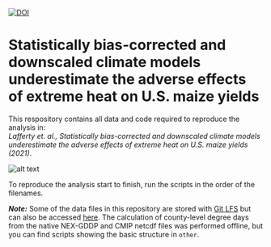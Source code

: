 [![DOI](https://zenodo.org/badge/280244273.svg)](https://zenodo.org/badge/latestdoi/280244273)
# Statistically bias-corrected and downscaled climate models underestimate the adverse effects of extreme heat on U.S. maize yields

This respository contains all data and code required to reproduce the analysis in:<br />
*Lafferty et. al., Statistically bias-corrected and downscaled climate models underestimate the adverse effects of extreme heat on U.S. maize yields (2021)*.

![alt text](https://github.com/david0811/BCSD_CornYields_UQ/tree/master/figs/new/Figure1.png)

To reproduce the analysis start to finish, run the scripts in the order of the filenames.

***Note:*** Some of the data files in this repository are stored with [Git LFS](https://git-lfs.github.com) but can also be accessed [here](https://doi.org/10.5281/zenodo.4455847). The calculation of county-level degree days from the native NEX-GDDP and CMIP netcdf files was performed offline, but you can find scripts showing the basic structure in `other`.
